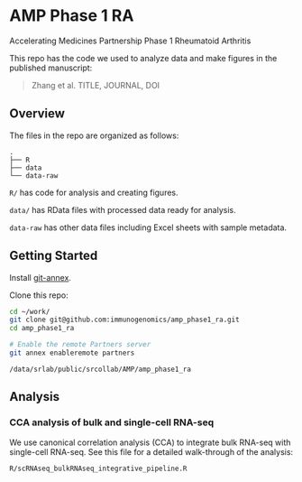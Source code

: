 # AMP Phase 1 RA

Accelerating Medicines Partnership Phase 1 Rheumatoid Arthritis

This repo has the code we used to analyze data and make figures in the
published manuscript:

> Zhang et al. TITLE, JOURNAL, DOI

## Overview

The files in the repo are organized as follows:

    .
    ├── R
    ├── data
    └── data-raw

`R/` has code for analysis and creating figures.

`data/` has RData files with processed data ready for analysis.

`data-raw` has other data files including Excel sheets with sample metadata.

## Getting Started

Install [git-annex].

[git-annex]: http://git-annex.branchable.com/install/

Clone this repo:

```bash
cd ~/work/
git clone git@github.com:immunogenomics/amp_phase1_ra.git
cd amp_phase1_ra

# Enable the remote Partners server
git annex enableremote partners
```
`/data/srlab/public/srcollab/AMP/amp_phase1_ra`

## Analysis

### CCA analysis of bulk and single-cell RNA-seq

We use canonical correlation analysis (CCA) to integrate bulk RNA-seq with
single-cell RNA-seq. See this file for a detailed walk-through of the analysis:

    R/scRNAseq_bulkRNAseq_integrative_pipeline.R

